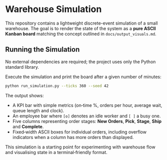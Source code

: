 # Warehouse Simulation

This repository contains a lightweight discrete-event simulation of a small
warehouse.  The goal is to render the state of the system as a **pure ASCII
Kanban board** matching the concept outlined in `docs/output_visuals.md`.

## Running the Simulation

No external dependencies are required; the project uses only the Python
standard library.

Execute the simulation and print the board after a given number of minutes:

```bash
python run_simulation.py --ticks 360 --seed 42
```

The output shows:

* A KPI bar with simple metrics (on‑time %, orders per hour, average wait,
  queue length and clock).
* An employee bar where `[o]` denotes an idle worker and `[ ]` a busy one.
* Five columns representing order stages: **New Orders**, **Pick**, **Stage**,
  **Ship** and **Complete**.
* Fixed‑width ASCII boxes for individual orders, including overflow indicators
  when a column has more orders than displayed.

This simulation is a starting point for experimenting with warehouse flow and
visualising state in a terminal‑friendly format.
